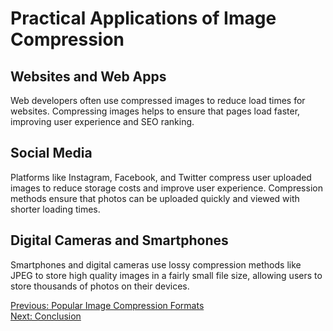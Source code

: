 # Practical Applications of Image Compression

## Websites and Web Apps
Web developers often use compressed images to reduce load times for websites. Compressing images helps to ensure that pages load faster, improving user experience and SEO ranking.

## Social Media
Platforms like Instagram, Facebook, and Twitter compress user uploaded images to reduce storage costs and improve user experience. Compression methods ensure that photos can be uploaded quickly and viewed with shorter loading times.

## Digital Cameras and Smartphones
Smartphones and digital cameras use lossy compression methods like JPEG to store high quality images in a fairly small file size, allowing users to store thousands of photos on their devices.

[Previous: Popular Image Compression Formats](Formats.md)  
[Next: Conclusion](Conclusion.md)
